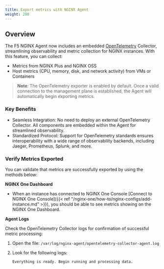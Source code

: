 ```yaml
---
title: Export metrics with NGINX Agent
weight: 200
---
```


## Overview

The F5 NGINX Agent now includes an embedded [OpenTelemetry](https://opentelemetry.io/) Collector, streamlining observability and metric collection for NGINX instances. With this feature, you can collect: 

* Metrics from NGINX Plus  and NGINX OSS 
* Host metrics  (CPU, memory, disk, and network activity) from VMs or Containers

> **Note**: The OpenTelemetry exporter is enabled by default. Once a valid connection to the management plane is established, the Agent will automatically begin exporting metrics.

### Key Benefits

* Seamless Integration: No need to deploy an external OpenTelemetry Collector. All components are embedded within the Agent for streamlined observability.
* Standardized Protocol: Support for OpenTelemetry standards ensures interoperability with a wide range of observability backends, including Jaeger, Prometheus, Splunk, and more.

### Verify Metrics Exported

You can validate that metrics are successfully exported by using the methods below: 

**NGINX One Dashboard**

- When an instance has connected to NGINX One Console [Connect to NGINX One Console]({{< ref "/nginx-one/how-to/nginx-configs/add-instance.md" >}}), you should be able to see metrics showing on the NGINX One Dashboard.

**Agent Logs**

   Check the OpenTelemetry Collector logs for confirmation of successful metric processing: 

   1. Open the file: ```/var/log/nginx-agent/opentelemetry-collector-agent.log```
   2. Look for the following logs: 
      
      ```text
      Everything is ready. Begin running and processing data.
      ```